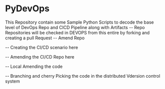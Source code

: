 # PyDevOps
This Repository contain some Sample Python Scripts to decode the base level of DevOps Repo and CICD Pipeline along with Artifacts
-- Repo
Repositories will be checked in DEVOPS from this entire by forking and creating a pull Request 
-- Amend Repo 

-- Creating the CI/CD scenario here 

-- Amending the CI/CD Repo here 


-- Local Amending the code 


-- Branching and cherry Picking the code in the distributed Vdersion control system 


